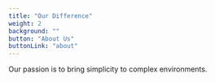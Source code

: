 ```yaml
---
title: "Our Difference"
weight: 2
background: ""
button: "About Us"
buttonLink: "about"
---
```


Our passion is to bring simplicity to complex environments.
